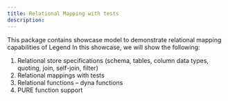 ```yaml
---
title: Relational Mapping with tests
description: 
---
```

This package contains showcase model to demonstrate relational mapping capabilities of Legend
In this showcase, we will show the following:
1) Relational store specifications  (schema, tables, column data types, quoting, join, self-join, filter)
2) Relational mappings with tests
3) Relational functions – dyna functions
4) PURE function support


